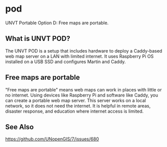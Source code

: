 # pod
UNVT Portable Option D: Free maps are portable.

## What is UNVT POD?
The UNVT POD is a setup that includes hardware to deploy a Caddy-based web map server on a LAN with limited internet. It uses Raspberry Pi OS installed on a USB SSD and configures Martin and Caddy.

## Free maps are portable

"Free maps are portable" means web maps can work in places with little or no internet. Using devices like Raspberry Pi and software like Caddy, you can create a portable web map server. This server works on a local network, so it does not need the internet. It is helpful in remote areas, disaster response, and education where internet access is limited.

## See Also
https://github.com/UNopenGIS/7/issues/680

